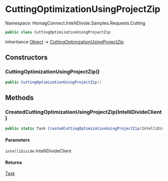 # CuttingOptimizationUsingProjectZip

Namespace: HomagConnect.IntelliDivide.Samples.Requests.Cutting

```csharp
public class CuttingOptimizationUsingProjectZip
```

Inheritance [Object](https://docs.microsoft.com/en-us/dotnet/api/system.object) → [CuttingOptimizationUsingProjectZip](./homagconnect.intellidivide.samples.requests.cutting.cuttingoptimizationusingprojectzip.md)

## Constructors

### **CuttingOptimizationUsingProjectZip()**

```csharp
public CuttingOptimizationUsingProjectZip()
```

## Methods

### **CreatedCuttingOptimizationUsingProjectZip(IntelliDivideClient)**

```csharp
public static Task CreatedCuttingOptimizationUsingProjectZip(IntelliDivideClient intelliDivide)
```

#### Parameters

`intelliDivide` IntelliDivideClient<br>

#### Returns

[Task](https://docs.microsoft.com/en-us/dotnet/api/system.threading.tasks.task)<br>
